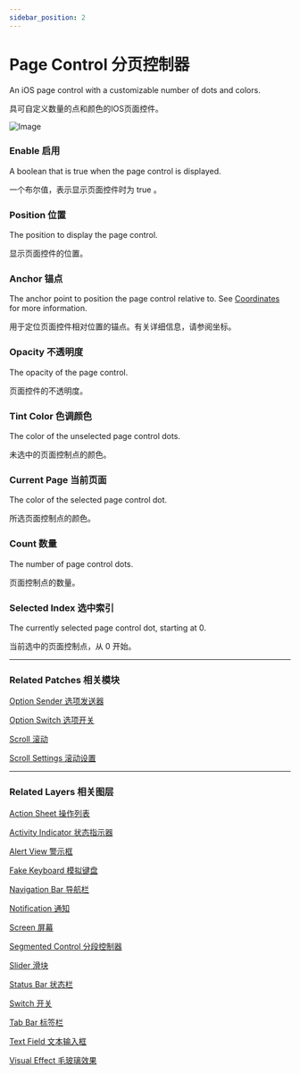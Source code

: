 ```yaml
---
sidebar_position: 2
---
```


# Page Control 分页控制器

An iOS page control with a customizable number of dots and colors.

具可自定义数量的点和颜色的IOS页面控件。

![Image](https://s3.us-west-2.amazonaws.com/secure.notion-static.com/3b25bc4f-6589-4ade-ab7a-e653d53e8333/Untitled.png?X-Amz-Algorithm=AWS4-HMAC-SHA256&X-Amz-Content-Sha256=UNSIGNED-PAYLOAD&X-Amz-Credential=AKIAT73L2G45EIPT3X45%2F20220602%2Fus-west-2%2Fs3%2Faws4_request&X-Amz-Date=20220602T190721Z&X-Amz-Expires=86400&X-Amz-Signature=6821eef695b147718c3fdeda4ef159e19bf608670deced9bd85bcf0bb1dd44e5&X-Amz-SignedHeaders=host&response-content-disposition=filename%20%3D%22Untitled.png%22&x-id=GetObject)

### Enable 启用

A boolean that is true when the page control is displayed.

一个布尔值，表示显示页面控件时为 true 。

### Position 位置

The position to display the page control.

显示页面控件的位置。

### Anchor 锚点

The anchor point to position the page control relative to. See [Coordinates](./../Concepts/Coordinates.md) for more information.

用于定位页面控件相对位置的锚点。有关详细信息，请参阅坐标。

### Opacity 不透明度

The opacity of the page control.

页面控件的不透明度。

### Tint Color 色调颜色

The color of the unselected page control dots.

未选中的页面控制点的颜色。

### Current Page 当前页面

The color of the selected page control dot.

所选页面控制点的颜色。

### Count 数量

The number of page control dots.

页面控制点的数量。

### Selected Index 选中索引

The currently selected page control dot, starting at 0.

当前选中的页面控制点，从 0 开始。

------

### Related Patches 相关模块

[Option Sender 选项发送器](./../Utility/Option%20Sender.md)

[Option Switch 选项开关](./../Utility/Option%20Switch.md)

[Scroll 滚动](./../Interaction/Scroll.md)

[Scroll Settings 滚动设置](./../Interaction/Scroll%20Settings.md)

------

### Related Layers 相关图层

[Action Sheet 操作列表](./Action%20Sheet.md)

[Activity Indicator 状态指示器](./Activity%20Indicator.md)

[Alert View 警示框](./Alert%20View.md)

[Fake Keyboard 模拟键盘](./Fake%20Keyboard.md)

[Navigation Bar 导航栏](./Navigation%20Bar.md)

[Notification 通知](./Notification.md)

[Screen 屏幕](./Screen.md)

[Segmented Control 分段控制器](./Segmented%20Control.md)

[Slider 滑块](./Slider.md)

[Status Bar 状态栏](./Status%20bar.md)

[Switch 开关](./Switch.md)

[Tab Bar 标签栏](./Tab%20Bar.md)

[Text Field 文本输入框](./Text%20Field.md)

[Visual Effect 毛玻璃效果](./Visual%20Effect.md)
